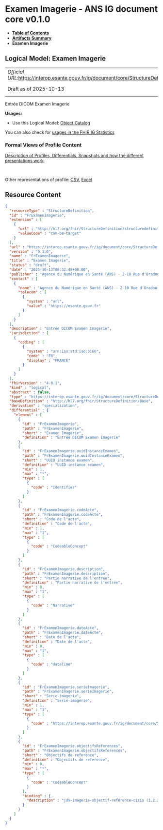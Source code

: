 # Examen Imagerie - ANS IG document core v0.1.0

* [**Table of Contents**](toc.md)
* [**Artifacts Summary**](artifacts.md)
* **Examen Imagerie**

## Logical Model: Examen Imagerie 

| | |
| :--- | :--- |
| *Official URL*:https://interop.esante.gouv.fr/ig/document/core/StructureDefinition/FrExamenImagerie | *Version*:0.1.0 |
| Draft as of 2025-10-13 | *Computable Name*:FrExamenImagerie |

 
Entrée DICOM Examen Imagerie 

**Usages:**

* Use this Logical Model: [Object Catalog](StructureDefinition-FrObjectCatalog.md)

You can also check for [usages in the FHIR IG Statistics](https://packages2.fhir.org/xig/ans.document.fr.core|current/StructureDefinition/FrExamenImagerie)

### Formal Views of Profile Content

 [Description of Profiles, Differentials, Snapshots and how the different presentations work](http://build.fhir.org/ig/FHIR/ig-guidance/readingIgs.html#structure-definitions). 

 

Other representations of profile: [CSV](StructureDefinition-FrExamenImagerie.csv), [Excel](StructureDefinition-FrExamenImagerie.xlsx) 



## Resource Content

```json
{
  "resourceType" : "StructureDefinition",
  "id" : "FrExamenImagerie",
  "extension" : [
    {
      "url" : "http://hl7.org/fhir/StructureDefinition/structuredefinition-type-characteristics",
      "valueCode" : "can-be-target"
    }
  ],
  "url" : "https://interop.esante.gouv.fr/ig/document/core/StructureDefinition/FrExamenImagerie",
  "version" : "0.1.0",
  "name" : "FrExamenImagerie",
  "title" : "Examen Imagerie",
  "status" : "draft",
  "date" : "2025-10-13T08:32:48+00:00",
  "publisher" : "Agence du Numérique en Santé (ANS) - 2-10 Rue d'Oradour-sur-Glane, 75015 Paris",
  "contact" : [
    {
      "name" : "Agence du Numérique en Santé (ANS) - 2-10 Rue d'Oradour-sur-Glane, 75015 Paris",
      "telecom" : [
        {
          "system" : "url",
          "value" : "https://esante.gouv.fr"
        }
      ]
    }
  ],
  "description" : "Entrée DICOM Examen Imagerie",
  "jurisdiction" : [
    {
      "coding" : [
        {
          "system" : "urn:iso:std:iso:3166",
          "code" : "FR",
          "display" : "FRANCE"
        }
      ]
    }
  ],
  "fhirVersion" : "4.0.1",
  "kind" : "logical",
  "abstract" : false,
  "type" : "https://interop.esante.gouv.fr/ig/document/core/StructureDefinition/FrExamenImagerie",
  "baseDefinition" : "http://hl7.org/fhir/StructureDefinition/Base",
  "derivation" : "specialization",
  "differential" : {
    "element" : [
      {
        "id" : "FrExamenImagerie",
        "path" : "FrExamenImagerie",
        "short" : "Examen Imagerie",
        "definition" : "Entrée DICOM Examen Imagerie"
      },
      {
        "id" : "FrExamenImagerie.uuidInstanceExamen",
        "path" : "FrExamenImagerie.uuidInstanceExamen",
        "short" : "UUID instance examen",
        "definition" : "UUID instance examen",
        "min" : 1,
        "max" : "*",
        "type" : [
          {
            "code" : "Identifier"
          }
        ]
      },
      {
        "id" : "FrExamenImagerie.codeActe",
        "path" : "FrExamenImagerie.codeActe",
        "short" : "Code de l'acte",
        "definition" : "Code de l'acte",
        "min" : 1,
        "max" : "1",
        "type" : [
          {
            "code" : "CodeableConcept"
          }
        ]
      },
      {
        "id" : "FrExamenImagerie.description",
        "path" : "FrExamenImagerie.description",
        "short" : "Partie narrative de l'entrée",
        "definition" : "Partie narrative de l'entrée",
        "min" : 0,
        "max" : "1",
        "type" : [
          {
            "code" : "Narrative"
          }
        ]
      },
      {
        "id" : "FrExamenImagerie.dateActe",
        "path" : "FrExamenImagerie.dateActe",
        "short" : "Date de l'acte",
        "definition" : "Date de l'acte",
        "min" : 0,
        "max" : "1",
        "type" : [
          {
            "code" : "dateTime"
          }
        ]
      },
      {
        "id" : "FrExamenImagerie.serieImagerie",
        "path" : "FrExamenImagerie.serieImagerie",
        "short" : "Serie-imagerie",
        "definition" : "Serie-imagerie",
        "min" : 1,
        "max" : "1",
        "type" : [
          {
            "code" : "https://interop.esante.gouv.fr/ig/document/core/StructureDefinition/FrSerieImagerie"
          }
        ]
      },
      {
        "id" : "FrExamenImagerie.objectifsReferences",
        "path" : "FrExamenImagerie.objectifsReferences",
        "short" : "Objectifs de reference",
        "definition" : "Objectifs de reference",
        "min" : 0,
        "max" : "*",
        "type" : [
          {
            "code" : "CodeableConcept"
          }
        ],
        "binding" : {
          "description" : "jdv-imagerie-objectif-reference-cisis (1.2.250.1.213.1.1.5.672)"
        }
      }
    ]
  }
}

```
